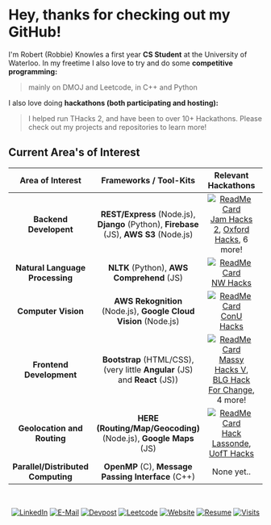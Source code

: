 # Hey, thanks for checking out my GitHub!

I'm Robert (Robbie) Knowles a first year **CS Student** at the University of Waterloo. In my freetime I also love to try and do some **competitive programming:**
> mainly on DMOJ and Leetcode, in C++ and Python

I also love doing **hackathons (both participating and hosting):**
> I helped run THacks 2, and have been to over 10+ Hackathons. Please check out my projects and repositories to learn more!
> 
## Current Area's of Interest 

| Area of Interest                   | Frameworks / Tool-Kits                                                                       | Relevant Hackathons                                                                                                                         |  Relative Interest     | 
| :----:                             |    :----:                                                                                    | :----:                                                                                                                                      |     :----:  |
| __Backend Developent__             | __REST/Express__ (Node.js), __Django__ (Python), __Firebase__ (JS), __AWS S3__ (Node.js)     | [![ReadMe Card](https://github-readme-stats.vercel.app/api/pin/?username=rbrtknwls&repo=NW-Hacks-2021)](https://github.com/rbrtknwls/NW-Hacks-2021) [Jam Hacks 2](https://github.com/rbrtknwls/Jamhacks-2), [Oxford Hacks](https://github.com/rbrtknwls/OxfordHacks-2020), 6 more!          | ![50%](https://progress-bar.dev/100)    |
| __Natural Language Processing__    | __NLTK__ (Python), __AWS Comprehend__ (JS)                                                   | [![ReadMe Card](https://github-readme-stats.vercel.app/api/pin/?username=rbrtknwls&repo=ConUHacks)](https://github.com/rbrtknwls/ConUHacks)   [NW Hacks](https://github.com/rbrtknwls/NW-Hacks-2021)                                                                                                                                               | ![50%](https://progress-bar.dev/85)    |
| __Computer Vision__                | __AWS Rekognition__ (Node.js), __Google Cloud Vision__ (Node.js)                             | [![ReadMe Card](https://github-readme-stats.vercel.app/api/pin/?username=rbrtknwls&repo=UofTHacks7)](https://github.com/rbrtknwls/UofTHacks7) [ConU Hacks](https://github.com/rbrtknwls/ConUHacks)                                                                                           | ![50%](https://progress-bar.dev/50)    |
| __Frontend Development__           | __Bootstrap__ (HTML/CSS), (very little __Angular__ (JS) and __React__ (JS))                  | [![ReadMe Card](https://github-readme-stats.vercel.app/api/pin/?username=rbrtknwls&repo=Jamhacks-2)](https://github.com/rbrtknwls/Jamhacks-2)[Massy Hacks V](https://github.com/rbrtknwls/Student-Dashboard), [BLG Hack For Change](https://github.com/rbrtknwls/BLGHackForChange), 4 more!  | ![50%](https://progress-bar.dev/35)    |
| __Geolocation and Routing__        | __HERE (Routing/Map/Geocoding)__ (Node.js), __Google Maps__ (JS)                             | [![ReadMe Card](https://github-readme-stats.vercel.app/api/pin/?username=rbrtknwls&repo=OxfordHacks-2020)](https://github.com/rbrtknwls/OxfordHacks-2020)[Hack Lassonde](https://github.com/EzNav/eznav.github.io), [UofT Hacks](https://github.com/rbrtknwls/Credid-UofTHacks7)             | ![50%](https://progress-bar.dev/55)    |
| __Parallel/Distributed Computing__ | __OpenMP__ (C), __Message Passing Interface__ (C++)                                          | None yet..                                                                                                                                                                                                                                                                                   | ![50%](https://progress-bar.dev/55)    |




<br><p align="center">
  [![LinkedIn](https://img.shields.io/badge/LinkedIn--369?style=flat-square&logo=linkedin&logoColor=white&color=blue)](https://www.linkedin.com/in/robbie-knowles)
  [![E-Mail](https://img.shields.io/badge/Email--2a8?style=flat-square&logo=gmail&logoColor=white)](mailto:r2knowle@uwaterloo.ca)
  [![Devpost](https://img.shields.io/badge/Devpost--031?style=flat-square&logo=dev.to&logoColor=white)](https://devpost.com/rbrtknwls?ref_content=user-portfolio&ref_feature=portfolio&ref_medium=global-nav)
  [![Leetcode](https://img.shields.io/badge/LeetCode--FA2?style=flat-square&logo=leetcode&logoColor=white)](https://leetcode.com/RobbK/)
  [![Website](https://img.shields.io/badge/OnlineCV--C20?style=flat-square&logo=codersrank&logoColor=white)](https://rbrtknwls.com/)
  [![Resume](https://img.shields.io/badge/Resume--157?style=flat-square&logo=docusign&logoColor=white)](https://rbrtknwls.com/)
  [![Visits](https://komarev.com/ghpvc/?username=rbrtknwls&logo=GitHub&label=Github%20Visits&color=336699&logoColor=white&style=flat-square)](https://github.com/rbrtknwls)
</p>

 
